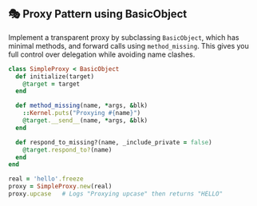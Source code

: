 ## 🎭 Proxy Pattern using BasicObject

Implement a transparent proxy by subclassing `BasicObject`, which has minimal methods, and forward calls using `method_missing`. This gives you full control over delegation while avoiding name clashes.

```ruby
class SimpleProxy < BasicObject
  def initialize(target)
    @target = target
  end

  def method_missing(name, *args, &blk)
    ::Kernel.puts("Proxying #{name}")
    @target.__send__(name, *args, &blk)
  end

  def respond_to_missing?(name, _include_private = false)
    @target.respond_to?(name)
  end
end

real = 'hello'.freeze
proxy = SimpleProxy.new(real)
proxy.upcase   # Logs "Proxying upcase" then returns "HELLO"
```